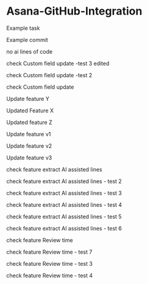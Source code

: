 # Asana-GitHub-Integration

Example task 

Example commit 

no ai lines of code 

check Custom field update -test 3 edited

check Custom field update -test 2

check Custom field update

Update feature Y

Updated Feature X

Updated feature Z

Update feature v1

Update feature v2

Update feature v3

check feature extract AI assisted lines

check feature extract AI assisted lines - test 2

check feature extract AI assisted lines - test 3

check feature extract AI assisted lines - test 4

check feature extract AI assisted lines - test 5

check feature extract AI assisted lines - test 6

check feature Review time

check feature Review time - test 7

check feature Review time - test 3

check feature Review time - test 4
